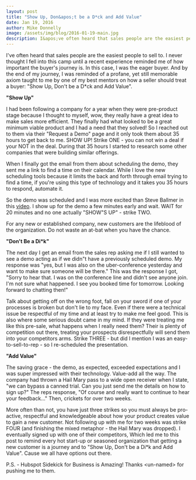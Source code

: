 ```yaml
---
layout: post
title: "Show Up, Don&apos;t be a D*ck and Add Value"
date: Jan 19, 2016
author: Mike Donnelly
image: /assets/img/blog/2016-01-19-main.jpg
description: I&apos;ve often heard that sales people are the easiest people to sell to.  I never thought I fell into this camp until a recent experience reminded me of how important the buyer&apos;s journey is.
---
```


I&apos;ve often heard that sales people are the easiest people to sell to.  I never thought I fell into this camp until a recent experience reminded me of how important the buyer&apos;s journey is.  In this case, I was the eager buyer.  And by the end of my journey, I was reminded of a profane, yet still memorable axiom taught to me by one of my best mentors on how a seller should treat a buyer:   &quot;Show Up, Don&apos;t be a D*ck and Add Value&quot;.

<strong>&quot;Show Up&quot;</strong>

I had been following a company for a year when they were pre-product stage because I thought to myself, wow, they really have a great idea to make sales more efficient.  They finally had what looked to be a great minimum viable product and I had a need that they solved!  So I reached out to them via their &quot;Request a Demo&quot; page and it only took them about 35 hours to get back to me. SHOW UP!  Strike ONE - you can not win a deal if your NOT in the deal.  During that 35 hours I started to research some other companies that were building similar offerings.

When I finally got the email from them about scheduling the demo, they sent me a link to find a time on their calendar.  While I love the new scheduling tools because it limits the back and forth through email trying to find a time, if you&apos;re using this type of technology and it takes you 35 hours to respond, automate it.  

So the demo was scheduled and I was more excited than Steve Ballmer in this <a href="https://www.youtube.com/watch?v=I14b-C67EXY" target="_blank">video</a>. I show up for the demo a few minutes early and wait.  WAIT for 20 minutes and no one actually &quot;SHOW&quot;S UP&quot; - strike TWO.

For any new or established company, new customers are the lifeblood of the organization.  Do not waste an at-bat when you have the chance.

<strong>"Don&apos;t Be a Di*k"</strong>

The next day I get an email from the sales rep asking me if I still wanted to see a demo acting as if we didn&quot;t have a previously scheduled demo.  My response was &quot;yes, but I was also on the uber-conference yesterday and want to make sure someone will be there.&quot;  This was the response I got, "Sorry to hear that. I was on the conference line and didn&apos;t see anyone join. I&apos;m not sure what happened. I see you booked time for tomorrow. Looking forward to chatting then!&quot;

Talk about getting off on the wrong foot, fall on your sword if one of your processes is broken but don&apos;t lie to my face.  Even if there were a technical issue be respectful of my time and at least try to make me feel good.  This is also where some serious doubt came in my mind.  If they were treating me like this pre-sale, what happens when I really need them?  Their is plenty of competition out there, treating your prospects disrespectfully will send them into your competitors arms.  Strike THREE - but did I mention I was an easy-to-sell-to-rep - so I re-scheduled the presentation.

<strong>"Add Value"</strong>

The saving grace - the demo, as expected, exceeded expectations and I was super impressed with their technology.  Value-add all the way. The company had thrown a Hail Mary pass to a wide open receiver when I state, &quot;we can bypass a canned trial.  Can you just send me the details on how to sign up?&quot;  The reps response, &quot;Of course and really want to continue to hear your feedback…&quot;  Then, crickets for over two weeks.

More often than not, you have just three strikes so you must always be pro-active, respectful and knowledgeable about how your product creates value to gain a new customer.  Not following up with me for two weeks was strike FOUR (and finishing the mixed metaphor - the Hail Mary was dropped). I eventually signed up with one of their competitors,  Which led me to this post to remind every hot start-up or seasoned organization that getting a new customer is a journey and to &quot;Show Up, Don&apos;t be a Di*k and Add Value&quot;.  Cause we all have options out there.

P.S. - Hubspot Sidekick for Business is Amazing!  Thanks &lt;un-named&gt; for pushing me to them. 